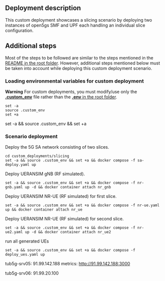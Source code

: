 ## Deployment description

This custom deployment showcases a slicing scenario by deploying two instances of open5gs SMF and UPF each handling an individual slice configuration.

## Additional steps

Most of the steps to be followed are similar to the steps mentioned in the [README in the root folder](../../README.md). However, additional steps mentioned below must be taken into account while deploying this custom deployment scenario.

### Loading environmental variables for custom deployment

**Warning**
For custom deployments, you must modify/use only the [**.custom_env**](.custom_env) file rather than the [**.env** in the root folder](../../.env).

```
set -a
source .custom_env
set +a
```

set -a && source .custom_env && set +a

### Scenario deployment

Deploy the 5G SA network consisting of two slices.

```
cd custom_deployments/slicing
set -a && source .custom_env && set +a && docker compose -f sa-deploy.yaml up
```

Deploy UERANSIM gNB (RF simulated).

```
set -a && source .custom_env && set +a && docker compose -f nr-gnb.yaml up -d && docker container attach nr_gnb
```

Deploy UERANSIM NR-UE (RF simulated) for first slice.

```
set -a && source .custom_env && set +a && docker compose -f nr-ue.yaml up && docker container attach nr_ue
```

Deploy UERANSIM NR-UE (RF simulated) for second slice.

```
set -a && source .custom_env && set +a && docker compose -f nr-ue2.yaml up -d && docker container attach nr_ue2
```

run all generated UEs
```
set -a && source .custom_env && set +a && docker compose -f deploy_ues.yaml up
```

tub5g-srv05:
91.99.142.188
metrics:
http://91.99.142.188:3000


tub5g-srv06:
91.99.20.100